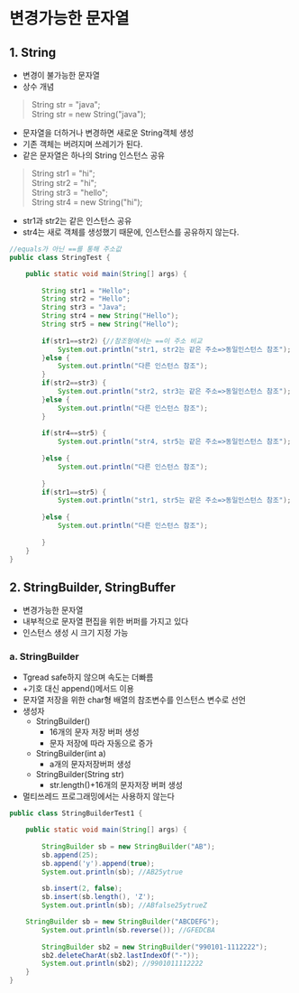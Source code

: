 # 변경가능한 문자열
## 1. String
- 변경이 불가능한 문자열  
- 상수 개념    

> String str = "java";   
> String str = new String("java");   

- 문자열을 더하거나 변경하면 새로운 String객체 생성
- 기존 객체는 버려지며 쓰레기가 된다.   
- 같은 문자열은 하나의 String 인스턴스 공유   

> String str1 = "hi";   
> String str2 = "hi";   
> String str3 = "hello";   
> String str4 = new String("hi");

- str1과 str2는 같은 인스턴스 공유
- str4는 새로 객체를 생성했기 때문에, 인스턴스를 공유하지 않는다.   


```java
//equals가 아닌 ==를 통해 주소값 
public class StringTest {

	public static void main(String[] args) {
		
		String str1 = "Hello";
		String str2 = "Hello";
		String str3 = "Java";
		String str4 = new String("Hello");
		String str5 = new String("Hello");
		
		if(str1==str2) {//참조형에서는 ==이 주소 비교
			System.out.println("str1, str2는 같은 주소=>동일인스턴스 참조");
		}else {
			System.out.println("다른 인스턴스 참조");
		}
		if(str2==str3) {
			System.out.println("str2, str3는 같은 주소=>동일인스턴스 참조");
		}else {
			System.out.println("다른 인스턴스 참조");
		}
		
		if(str4==str5) {
			System.out.println("str4, str5는 같은 주소=>동일인스턴스 참조");
			
		}else {
			System.out.println("다른 인스턴스 참조");
			
		}
		if(str1==str5) {
			System.out.println("str1, str5는 같은 주소=>동일인스턴스 참조");
			
		}else {
			System.out.println("다른 인스턴스 참조");
			
		}
	}
}
```

## 2. StringBuilder, StringBuffer
- 변경가능한 문자열
- 내부적으로 문자열 편집을 위한 버퍼를 가지고 있다
- 인스턴스 생성 시 크기 지정 가능   

### a. StringBuilder
- Tgread safe하지 않으며 속도는 더빠름
- +기호 대신 append()메서드 이용  
- 문자열 저장을 위한 char형 배열의 참조변수를 인스턴스 변수로 선언
- 생성자
  - StringBuilder()
    - 16개의 문자 저장 버퍼 생성
    - 문자 저장에 따라 자동으로 증가
  - StringBuilder(int a)
    - a개의 문자저장버퍼 생성
  - StringBuilder(String str)
    - str.length()+16개의 문자저장 버퍼 생성
- 멀티쓰레드 프로그래밍에서는 사용하지 않는다   

```java
public class StringBuilderTest1 {

	public static void main(String[] args) {
		
		StringBuilder sb = new StringBuilder("AB");
		sb.append(25);
		sb.append('y').append(true);
		System.out.println(sb); //AB25ytrue
		
		sb.insert(2, false);
		sb.insert(sb.length(), 'Z');
		System.out.println(sb); //ABfalse25ytrueZ

    StringBuilder sb = new StringBuilder("ABCDEFG");
		System.out.println(sb.reverse()); //GFEDCBA
		
		StringBuilder sb2 = new StringBuilder("990101-1112222");
		sb2.deleteCharAt(sb2.lastIndexOf("-"));
		System.out.println(sb2); //9901011112222
	}
}
```
